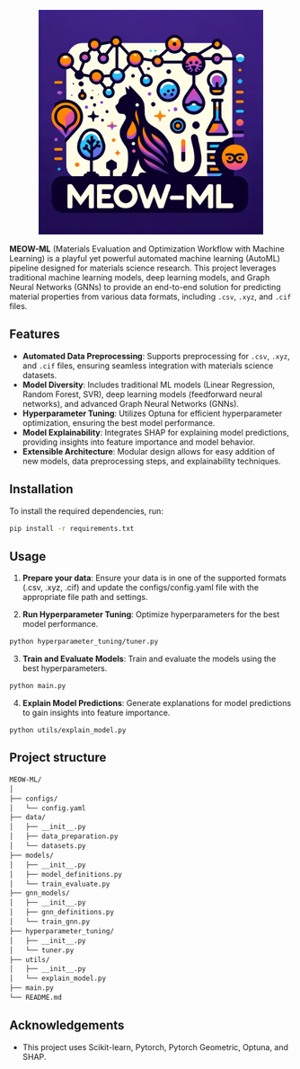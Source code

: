 <!-- Include logo -->
<p align="center">
<img src="https://github.com/hieuadoan/MEOW-ML/blob/main/MEOW-ML.png" alt="Project Logo" width="400"/>
</p>

**MEOW-ML** (Materials Evaluation and Optimization Workflow with Machine Learning) is a playful yet powerful automated machine learning (AutoML) pipeline designed for materials science research. This project leverages traditional machine learning models, deep learning models, and Graph Neural Networks (GNNs) to provide an end-to-end solution for predicting material properties from various data formats, including `.csv`, `.xyz`, and `.cif` files.

## Features

- **Automated Data Preprocessing**: Supports preprocessing for `.csv`, `.xyz`, and `.cif` files, ensuring seamless integration with materials science datasets.
- **Model Diversity**: Includes traditional ML models (Linear Regression, Random Forest, SVR), deep learning models (feedforward neural networks), and advanced Graph Neural Networks (GNNs).
- **Hyperparameter Tuning**: Utilizes Optuna for efficient hyperparameter optimization, ensuring the best model performance.
- **Model Explainability**: Integrates SHAP for explaining model predictions, providing insights into feature importance and model behavior.
- **Extensible Architecture**: Modular design allows for easy addition of new models, data preprocessing steps, and explainability techniques.

## Installation

To install the required dependencies, run:

```sh
pip install -r requirements.txt
```

## Usage
1. **Prepare your data**: Ensure your data is in one of the supported formats (.csv, .xyz, .cif) and update the configs/config.yaml file with the appropriate file path and settings.

2. **Run Hyperparameter Tuning**: Optimize hyperparameters for the best model performance.

```sh
python hyperparameter_tuning/tuner.py
```

3. **Train and Evaluate Models**: Train and evaluate the models using the best hyperparameters.

```sh
python main.py
```

4. **Explain Model Predictions**: Generate explanations for model predictions to gain insights into feature importance.

```
python utils/explain_model.py
```

## Project structure
```sh
MEOW-ML/
│
├── configs/
│   └── config.yaml
├── data/
│   ├── __init__.py
│   ├── data_preparation.py
│   └── datasets.py
├── models/
│   ├── __init__.py
│   ├── model_definitions.py
│   └── train_evaluate.py
├── gnn_models/
│   ├── __init__.py
│   ├── gnn_definitions.py
│   └── train_gnn.py
├── hyperparameter_tuning/
│   ├── __init__.py
│   └── tuner.py
├── utils/
│   ├── __init__.py
│   └── explain_model.py
├── main.py
└── README.md
```

## Acknowledgements
- This project uses Scikit-learn, Pytorch, Pytorch Geometric, Optuna, and SHAP.
